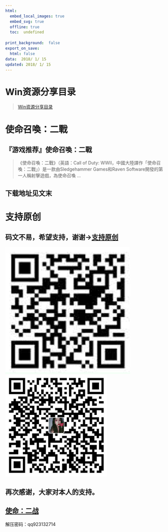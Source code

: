 ```yaml
---
html:
  embed_local_images: true
  embed_svg: true
  offline: true
  toc:  undefined

print_background:  false
export_on_save:
  html: false
data:  2018/ 1/ 15
updated: 2018/ 1/ 15
---
```


# Win资源分享目录

> [Win资源分享目录](https://blog.csdn.net/qq923132714/article/details/83108491 "Win资源分享目录")


# 使命召喚：二戰


## 『游戏推荐』使命召喚：二戰
> 《使命召喚：二戰》（英語：Call of Duty: WWII，中國大陸譯作「使命召喚：二戰」）是一款由Sledgehammer Games和Raven Software開發的第一人稱射擊遊戲，為使命召喚 ...
## 下载地址见文末

# 支持原创
## 码文不易，希望支持，谢谢->**[支持原创](http://blog.csdn.net/qq923132714/article/details/79399145)**
![微信支付](https://raw.githubusercontent.com/923132714/my_picture/master/blog/support/weixin.png)![微信支付](https://raw.githubusercontent.com/923132714/my_picture/master/blog/support/支付宝.png)
## 再次感谢，大家对本人的支持。



## [使命：二战](http://u16848854.ctfile.net/fs/16848854-331298352 "使命：二战")

解压密码：qq923132714
